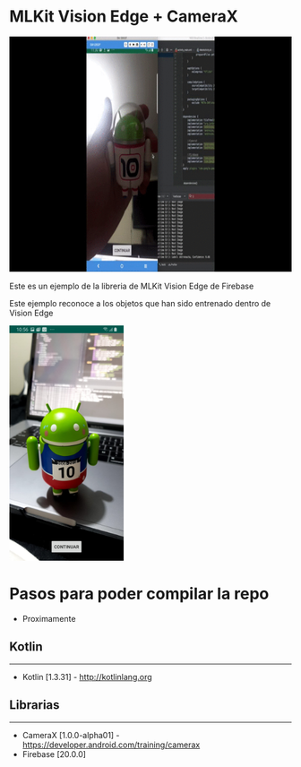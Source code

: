 # MLKit Vision Edge + CameraX

<img src="/gif/example.gif" height="420" />

Este es un ejemplo de la libreria de MLKit Vision Edge de Firebase

Este ejemplo reconoce a los objetos que han sido entrenado dentro de  Vision Edge

<img src="/img/example.jpg" height="420" />

# Pasos para poder compilar la repo

* Proximamente

## Kotlin
---
 * Kotlin [1.3.31] - http://kotlinlang.org
 
 ## Librarias
---
 * CameraX [1.0.0-alpha01] - https://developer.android.com/training/camerax
 * Firebase [20.0.0]
